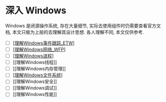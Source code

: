 # 深入 Windows

<!-- @import "[TOC]" {cmd="toc" depthFrom=1 depthTo=6 orderedList=false} -->

Windows 是闭源操作系统, 存在大量细节, 实际去使用组件时仍需要查看官方文档, 本文只极为上层的去理解其设计思想.
各人理解不同, 本文仅供参考.

- [ ] [[理解Windows事件跟踪_ETW]]
- [ ] [[理解Windows网络_WFP]]
- [ ] [[理解Windows进程]]
- [ ] [[理解Windows线程]]
- [ ] [[理解Windows内存管理]]
- [ ] [[理解Windows文件系统]]
- [ ] [[理解Windows安全]]
- [ ] [[理解Windows调试]]
- [ ] [[理解Windows性能]]

[//begin]: # "Autogenerated link references for markdown compatibility"
[理解Windows事件跟踪_ETW]: ../操作系统/windows/理解Windows事件跟踪_ETW.md "理解 ETW"
[理解Windows网络_WFP]: ../操作系统/windows/理解Windows网络_WFP.md "理解 Windows 网络"
[理解Windows进程]: ../操作系统/windows/理解Windows进程.md "理解Windows进程"
[理解Windows文件系统]: ../操作系统/windows/理解Windows文件系统.md "理解Windows文件系统"
[//end]: # "Autogenerated link references"
